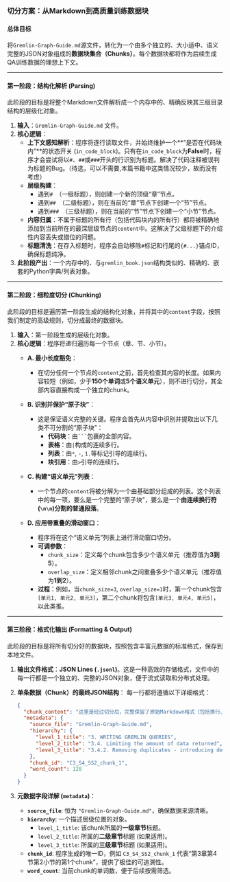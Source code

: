 ### **切分方案：从Markdown到高质量训练数据块**

#### **总体目标**

将`Gremlin-Graph-Guide.md`源文件，转化为一个由多个独立的、大小适中、语义完整的JSON对象组成的**数据块集合（Chunks）**。每个数据块都将作为后续生成QA训练数据的理想上下文。

-----

#### **第一阶段：结构化解析 (Parsing)**

此阶段的目标是将整个Markdown文件解析成一个内存中的、精确反映其三级目录结构的层级化对象。

1.  **输入**：`Gremlin-Graph-Guide.md` 文件。
2.  **核心逻辑**：
      * **上下文感知解析**：程序将逐行读取文件，并始终维护一个\*\*“是否在代码块内”\*\*的状态开关 (`in_code_block`)。只有在`in_code_block`为**False**时，程序才会尝试将以`#`、`##`或`###`开头的行识别为标题。解决了代码注释被误判为标题的Bug。（待选，可以不需要,本篇书籍中这类情况较少，故而没有考虑）
      * **层级构建**：
          * 遇到` #  `（一级标题），则创建一个新的顶级“章”节点。
          * 遇到` ##  `（二级标题），则在当前的“章”节点下创建一个“节”节点。
          * 遇到` ###  `（三级标题），则在当前的“节”节点下创建一个“小节”节点。
      * **内容归属**：不属于标题的所有行（包括代码块内的所有行）都将被精确地添加到当前所在的最深层级节点的`content`中。这解决了父级标题下的介绍性内容丢失或错位的问题。
      * **标题清洗**：在存入标题时，程序会自动移除`#`标记和行尾的`{#...}`锚点ID，确保标题纯净。
3.  **此阶段产出**：一个内存中的、与`gremlin_book.json`结构类似的、精确的、嵌套的Python字典/列表对象。

-----

#### **第二阶段：细粒度切分 (Chunking)**

此阶段的目标是遍历第一阶段生成的结构化对象，并将其中的`content`字段，按照我们制定的高级规则，切分成最终的数据块。

1.  **输入**：第一阶段生成的层级化对象。
2.  **核心逻辑**：程序将递归遍历每一个节点（章、节、小节）。
      * **A. 最小长度豁免**：

          * 在切分任何一个节点的`content`之前，首先检查其内容的长度。如果内容较短（例如，少于**150个单词**或**5个语义单元**），则不进行切分，其全部内容直接构成一个独立的chunk。

      * **B. 识别并保护“原子块”**：

          * 这是保证语义完整的关键。程序会首先从内容中识别并提取出以下几类不可分割的“原子块”：
              * **代码块**：由` ``` `包裹的全部内容。
              * **表格**：由`|`构成的连续多行。
              * **列表**：由`*`, `-`, `1.`等标记引导的连续行。
              * **块引用**：由`>`引导的连续行。

      * **C. 构建“语义单元”列表**：

          * 一个节点的`content`将被分解为一个由基础部分组成的列表。这个列表中的每一项，要么是一个完整的“原子块”，要么是一个**由连续换行符(`\n\n`)分割的普通段落**。

      * **D. 应用带重叠的滑动窗口**：

          * 程序将在这个“语义单元”列表上进行滑动窗口切分。
          * **可调参数**：
              * `chunk_size`：定义每个chunk包含多少个语义单元（推荐值为**3到5**）。
              * `overlap_size`：定义相邻chunk之间重叠多少个语义单元（推荐值为**1到2**）。
          * **过程**：例如，当`chunk_size=3`, `overlap_size=1`时，第一个chunk包含`[单元1, 单元2, 单元3]`，第二个chunk将包含`[单元3, 单元4, 单元5]`，以此类推。

-----

#### **第三阶段：格式化输出 (Formatting & Output)**

此阶段的目标是将所有切分好的数据块，按照包含丰富元数据的标准格式，保存到本地文件。

1.  **输出文件格式**：**JSON Lines (`.jsonl`)**。这是一种高效的存储格式，文件中的每一行都是一个独立的、完整的JSON对象，便于流式读取和分布式处理。

2.  **单条数据（Chunk）的最终JSON结构**：
    每一行都将遵循以下详细格式：

    ```json
    {
      "chunk_content": "这里是经过切分后，完整保留了原始Markdown格式（包括换行、代码缩进、列表标记等）的文本块内容。例如，它可能包含一个段落、一个完整的代码块、和下一个段落的开头部分。",
      "metadata": {
        "source_file": "Gremlin-Graph-Guide.md",
        "hierarchy": {
          "level_1_title": "3. WRITING GREMLIN QUERIES",
          "level_2_title": "3.4. Limiting the amount of data returned",
          "level_3_title": "3.4.2. Removing duplicates - introducing dedup"
        },
        "chunk_id": "C3_S4_SS2_chunk_1",
        "word_count": 128
      }
    }
    ```

3.  **元数据字段详解 (`metadata`)**：

      * **`source_file`**: 恒为 `"Gremlin-Graph-Guide.md"`，确保数据来源清晰。
      * **`hierarchy`**: 一个描述层级位置的对象。
          * `level_1_title`: 该chunk所属的**一级章节**标题。
          * `level_2_title`: 所属的**二级章节**标题 (如果适用)。
          * `level_3_title`: 所属的**三级章节**标题 (如果适用)。
      * **`chunk_id`**: 程序生成的唯一ID，例如 `C3_S4_SS2_chunk_1` 代表“第3章第4节第2小节的第1个chunk”，提供了极佳的可追溯性。
      * **`word_count`**: 当前chunk的单词数，便于后续按需筛选。